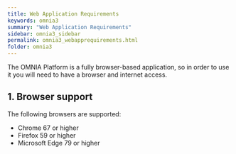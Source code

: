 ```yaml
---
title: Web Application Requirements
keywords: omnia3
summary: "Web Application Requirements"
sidebar: omnia3_sidebar
permalink: omnia3_webapprequirements.html
folder: omnia3
---
```


The OMNIA Platform is a fully browser-based application, so in order to use it you will need to have a browser and internet access.

## 1. Browser support
The following browsers are supported:
* Chrome 67 or higher
* Firefox 59 or higher
* Microsoft Edge 79 or higher